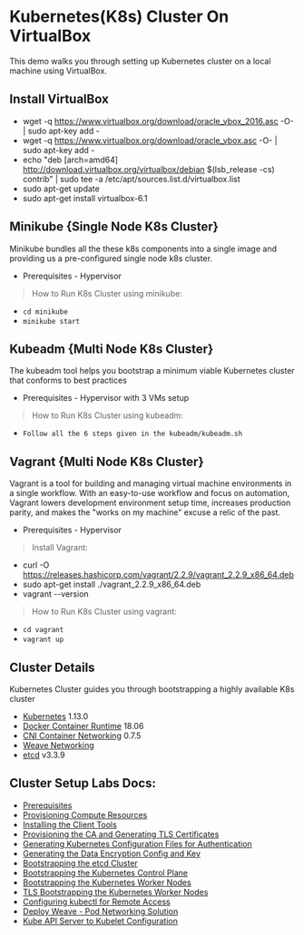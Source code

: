 # Kubernetes(K8s) Cluster On VirtualBox
This demo walks you through setting up Kubernetes cluster on a local machine using VirtualBox.

## Install VirtualBox
* wget -q https://www.virtualbox.org/download/oracle_vbox_2016.asc -O- | sudo apt-key add -
* wget -q https://www.virtualbox.org/download/oracle_vbox.asc -O- | sudo apt-key add -
* echo "deb [arch=amd64] http://download.virtualbox.org/virtualbox/debian $(lsb_release -cs) contrib" | sudo tee -a /etc/apt/sources.list.d/virtualbox.list
* sudo apt-get update
* sudo apt-get install virtualbox-6.1

## Minikube {Single Node K8s Cluster}
Minikube bundles all the these k8s components into a single image and providing us a pre-configured single node k8s cluster.

* Prerequisites - Hypervisor

> How to Run K8s Cluster using minikube:
* `cd minikube`
* `minikube start`

## Kubeadm {Multi Node K8s Cluster}
The kubeadm tool helps you bootstrap a minimum viable Kubernetes cluster that conforms to best practices

* Prerequisites - Hypervisor with 3 VMs setup

> How to Run K8s Cluster using kubeadm:
* `Follow all the 6 steps given in the kubeadm/kubeadm.sh`

## Vagrant {Multi Node K8s Cluster}
Vagrant is a tool for building and managing virtual machine environments in a single workflow. 
With an easy-to-use workflow and focus on automation, Vagrant lowers development environment setup time, increases production parity, and makes the "works on my machine" excuse a relic of the past.

* Prerequisites - Hypervisor

> Install Vagrant:
* curl -O https://releases.hashicorp.com/vagrant/2.2.9/vagrant_2.2.9_x86_64.deb
* sudo apt-get install ./vagrant_2.2.9_x86_64.deb
* vagrant --version

> How to Run K8s Cluster using vagrant:
* `cd vagrant`
* `vagrant up`

## Cluster Details

Kubernetes Cluster guides you through bootstrapping a highly available K8s cluster

* [Kubernetes](https://github.com/kubernetes/kubernetes) 1.13.0
* [Docker Container Runtime](https://github.com/containerd/containerd) 18.06
* [CNI Container Networking](https://github.com/containernetworking/cni) 0.7.5
* [Weave Networking](https://www.weave.works/docs/net/latest/kubernetes/kube-addon/)
* [etcd](https://github.com/coreos/etcd) v3.3.9


## Cluster Setup Labs Docs:

* [Prerequisites](docs/01-prerequisites.md)
* [Provisioning Compute Resources](docs/02-compute-resources.md)
* [Installing the Client Tools](docs/03-client-tools.md)
* [Provisioning the CA and Generating TLS Certificates](docs/04-certificate-authority.md)
* [Generating Kubernetes Configuration Files for Authentication](docs/05-kubernetes-configuration-files.md)
* [Generating the Data Encryption Config and Key](docs/06-data-encryption-keys.md)
* [Bootstrapping the etcd Cluster](docs/07-bootstrapping-etcd.md)
* [Bootstrapping the Kubernetes Control Plane](docs/08-bootstrapping-kubernetes-controllers.md)
* [Bootstrapping the Kubernetes Worker Nodes](docs/09-bootstrapping-kubernetes-workers.md)
* [TLS Bootstrapping the Kubernetes Worker Nodes](docs/10-tls-bootstrapping-kubernetes-workers.md)
* [Configuring kubectl for Remote Access](docs/11-configuring-kubectl.md)
* [Deploy Weave - Pod Networking Solution](docs/12-configure-pod-networking.md)
* [Kube API Server to Kubelet Configuration](docs/13-kube-apiserver-to-kubelet.md)
